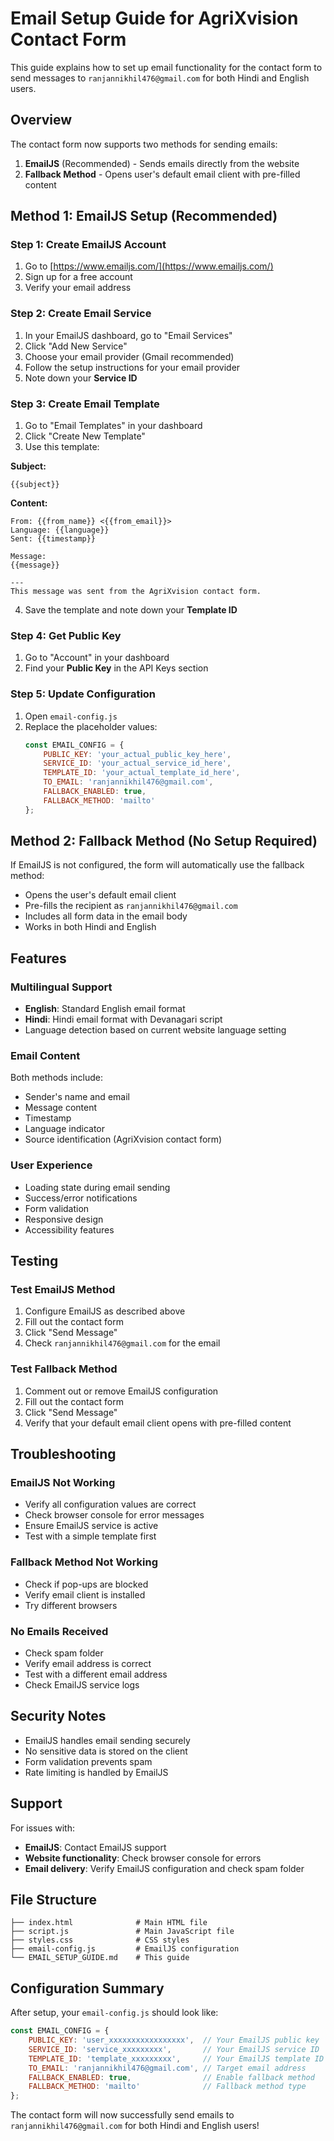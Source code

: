 # Email Setup Guide for AgriXvision Contact Form

This guide explains how to set up email functionality for the contact form to send messages to `ranjannikhil476@gmail.com` for both Hindi and English users.

## Overview

The contact form now supports two methods for sending emails:
1. **EmailJS** (Recommended) - Sends emails directly from the website
2. **Fallback Method** - Opens user's default email client with pre-filled content

## Method 1: EmailJS Setup (Recommended)

### Step 1: Create EmailJS Account
1. Go to [https://www.emailjs.com/](https://www.emailjs.com/)
2. Sign up for a free account
3. Verify your email address

### Step 2: Create Email Service
1. In your EmailJS dashboard, go to "Email Services"
2. Click "Add New Service"
3. Choose your email provider (Gmail recommended)
4. Follow the setup instructions for your email provider
5. Note down your **Service ID**

### Step 3: Create Email Template
1. Go to "Email Templates" in your dashboard
2. Click "Create New Template"
3. Use this template:

**Subject:**
```
{{subject}}
```

**Content:**
```
From: {{from_name}} <{{from_email}}>
Language: {{language}}
Sent: {{timestamp}}

Message:
{{message}}

---
This message was sent from the AgriXvision contact form.
```

4. Save the template and note down your **Template ID**

### Step 4: Get Public Key
1. Go to "Account" in your dashboard
2. Find your **Public Key** in the API Keys section

### Step 5: Update Configuration
1. Open `email-config.js`
2. Replace the placeholder values:
   ```javascript
   const EMAIL_CONFIG = {
       PUBLIC_KEY: 'your_actual_public_key_here',
       SERVICE_ID: 'your_actual_service_id_here', 
       TEMPLATE_ID: 'your_actual_template_id_here',
       TO_EMAIL: 'ranjannikhil476@gmail.com',
       FALLBACK_ENABLED: true,
       FALLBACK_METHOD: 'mailto'
   };
   ```

## Method 2: Fallback Method (No Setup Required)

If EmailJS is not configured, the form will automatically use the fallback method:
- Opens the user's default email client
- Pre-fills the recipient as `ranjannikhil476@gmail.com`
- Includes all form data in the email body
- Works in both Hindi and English

## Features

### Multilingual Support
- **English**: Standard English email format
- **Hindi**: Hindi email format with Devanagari script
- Language detection based on current website language setting

### Email Content
Both methods include:
- Sender's name and email
- Message content
- Timestamp
- Language indicator
- Source identification (AgriXvision contact form)

### User Experience
- Loading state during email sending
- Success/error notifications
- Form validation
- Responsive design
- Accessibility features

## Testing

### Test EmailJS Method
1. Configure EmailJS as described above
2. Fill out the contact form
3. Click "Send Message"
4. Check `ranjannikhil476@gmail.com` for the email

### Test Fallback Method
1. Comment out or remove EmailJS configuration
2. Fill out the contact form
3. Click "Send Message"
4. Verify that your default email client opens with pre-filled content

## Troubleshooting

### EmailJS Not Working
- Verify all configuration values are correct
- Check browser console for error messages
- Ensure EmailJS service is active
- Test with a simple template first

### Fallback Method Not Working
- Check if pop-ups are blocked
- Verify email client is installed
- Try different browsers

### No Emails Received
- Check spam folder
- Verify email address is correct
- Test with a different email address
- Check EmailJS service logs

## Security Notes

- EmailJS handles email sending securely
- No sensitive data is stored on the client
- Form validation prevents spam
- Rate limiting is handled by EmailJS

## Support

For issues with:
- **EmailJS**: Contact EmailJS support
- **Website functionality**: Check browser console for errors
- **Email delivery**: Verify EmailJS configuration and check spam folder

## File Structure

```
├── index.html              # Main HTML file
├── script.js               # Main JavaScript file
├── styles.css              # CSS styles
├── email-config.js         # EmailJS configuration
└── EMAIL_SETUP_GUIDE.md    # This guide
```

## Configuration Summary

After setup, your `email-config.js` should look like:

```javascript
const EMAIL_CONFIG = {
    PUBLIC_KEY: 'user_xxxxxxxxxxxxxxxxx',  // Your EmailJS public key
    SERVICE_ID: 'service_xxxxxxxxx',       // Your EmailJS service ID
    TEMPLATE_ID: 'template_xxxxxxxxx',     // Your EmailJS template ID
    TO_EMAIL: 'ranjannikhil476@gmail.com', // Target email address
    FALLBACK_ENABLED: true,                // Enable fallback method
    FALLBACK_METHOD: 'mailto'              // Fallback method type
};
```

The contact form will now successfully send emails to `ranjannikhil476@gmail.com` for both Hindi and English users!

